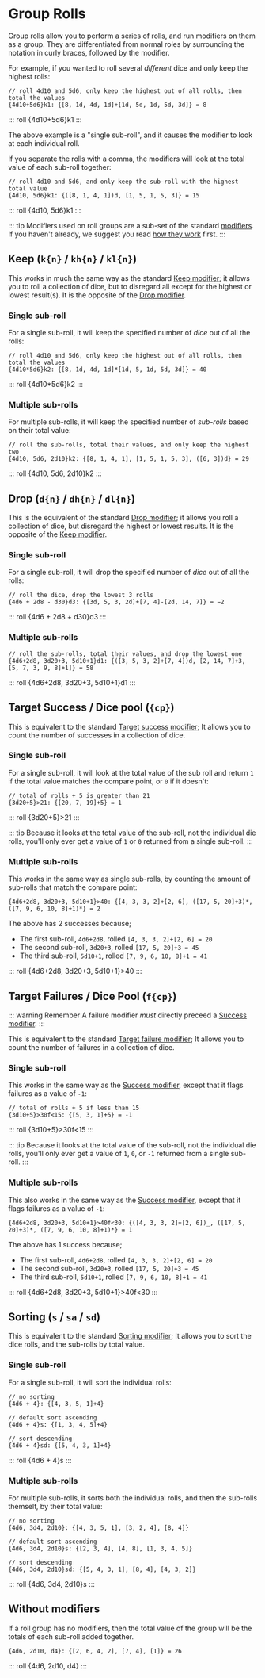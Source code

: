 # Group Rolls <Badge text="New" vertical="middle"/>

Group rolls allow you to perform a series of rolls, and run modifiers on them as a group. They are differentiated from normal roles by surrounding the notation in curly braces, followed by the modifier.

For example, if you wanted to roll several _different_ dice and only keep the highest rolls:

```{2}
// roll 4d10 and 5d6, only keep the highest out of all rolls, then total the values
{4d10+5d6}k1: {[8, 1d, 4d, 1d]+[1d, 5d, 1d, 5d, 3d]} = 8
```

::: roll {4d10+5d6}k1 :::

The above example is a "single sub-roll", and it causes the modifier to look at each individual roll.

If you separate the rolls with a comma, the modifiers will look at the total value of each sub-roll together:

```{2}
// roll 4d10 and 5d6, and only keep the sub-roll with the highest total value
{4d10, 5d6}k1: {([8, 1, 4, 1])d, [1, 5, 1, 5, 3]} = 15
```

::: roll {4d10, 5d6}k1 :::

::: tip
Modifiers used on roll groups are a sub-set of the standard [modifiers](./modifiers.md).
If you haven't already, we suggest you read [how they work](./modifiers.md) first.
:::


## Keep (`k{n}` / `kh{n}` / `kl{n}`)

This works in much the same way as the standard [Keep modifier](./modifiers.md#keep-kn-khn-kln); it allows you to roll a collection of dice, but to disregard all except for the highest or lowest result(s).
It is the opposite of the [Drop modifier](#drop-dn-dhn-dln).


### Single sub-roll

For a single sub-roll, it will keep the specified number of _dice_ out of all the rolls:

```{2}
// roll 4d10 and 5d6, only keep the highest out of all rolls, then total the values
{4d10*5d6}k2: {[8, 1d, 4d, 1d]*[1d, 5, 1d, 5d, 3d]} = 40
```

::: roll {4d10*5d6}k2 :::


### Multiple sub-rolls

For multiple sub-rolls, it will keep the specified number of _sub-rolls_ based on their total value:

```{2}
// roll the sub-rolls, total their values, and only keep the highest two
{4d10, 5d6, 2d10}k2: {[8, 1, 4, 1], [1, 5, 1, 5, 3], ([6, 3])d} = 29
```

::: roll {4d10, 5d6, 2d10}k2 :::


## Drop (`d{n}` / `dh{n}` / `dl{n}`)

This is the equivalent of the standard [Drop modifier](./modifiers.md#drop-dn-dhn-dln); it allows you roll a collection of dice, but disregard the highest or lowest results.
It is the opposite of the [Keep modifier](#keep-kn-khn-kln).


### Single sub-roll

For a single sub-roll, it will drop the specified number of _dice_ out of all the rolls:

```{2}
// roll the dice, drop the lowest 3 rolls
{4d6 + 2d8 - d30}d3: {[3d, 5, 3, 2d]+[7, 4]-[2d, 14, 7]} = −2
```

::: roll {4d6 + 2d8 + d30}d3 :::


### Multiple sub-rolls

```{2}
// roll the sub-rolls, total their values, and drop the lowest one
{4d6+2d8, 3d20+3, 5d10+1}d1: {([3, 5, 3, 2]+[7, 4])d, [2, 14, 7]+3, [5, 7, 3, 9, 8]+1]} = 58
```

::: roll {4d6+2d8, 3d20+3, 5d10+1}d1 :::


## Target Success / Dice pool (`{cp}`)

This is equivalent to the standard [Target success modifier](./modifiers.md#target-success-dice-pool-cp); It allows you to count the number of successes in a collection of dice.


### Single sub-roll

For  a single sub-roll, it will look at the total value of the sub roll and return `1` if the total value matches the compare point, or `0` if it doesn't:

```{2}
// total of rolls + 5 is greater than 21
{3d20+5}>21: {[20, 7, 19]+5} = 1
```

::: roll {3d20+5}>21 :::

::: tip
Because it looks at the total value of the sub-roll, not the individual die rolls, you'll only ever get a value of `1` or `0` returned from a single sub-roll.
:::


### Multiple sub-rolls

This works in the same way as single sub-rolls, by counting the amount of sub-rolls that match the compare point:

```
{4d6+2d8, 3d20+3, 5d10+1}>40: {[4, 3, 3, 2]+[2, 6], ([17, 5, 20]+3)*, ([7, 9, 6, 10, 8]+1)*} = 2
```

The above has 2 successes because;
* The first sub-roll, `4d6+2d8`, rolled `[4, 3, 3, 2]+[2, 6] = 20` <Badge type="warning" text="Not success" vertical="middle"/>
* The second sub-roll, `3d20+3`, rolled `[17, 5, 20]+3 = 45` <Badge text="Success" vertical="middle"/>
* The third sub-roll, `5d10+1`, rolled `[7, 9, 6, 10, 8]+1 = 41` <Badge text="Success" vertical="middle"/>

::: roll {4d6+2d8, 3d20+3, 5d10+1}>40 :::


## Target Failures / Dice Pool (`f{cp}`)

::: warning Remember
A failure modifier _must_ directly preceed a [Success modifier](#target-success-dice-pool-cp).
:::

This is equivalent to the standard [Target failure modifier](./modifiers.md#target-failure-dice-pool-f-cp); It allows you to count the number of failures in a collection of dice.


### Single sub-roll

This works in the same way as the [Success modifier](#target-success-dice-pool-cp), except that it flags failures as a value of `-1`:

```{2}
// total of rolls + 5 if less than 15
{3d10+5}>30f<15: {[5, 3, 1]+5} = -1
```

::: roll {3d10+5}>30f<15 :::

::: tip
Because it looks at the total value of the sub-roll, not the individual die rolls, you'll only ever get a value of `1`, `0`,  or `-1` returned from a single sub-roll.
:::


### Multiple sub-rolls

This also works in the same way as the [Success modifier](#target-success-dice-pool-cp), except that it flags failures as a value of `-1`:

```
{4d6+2d8, 3d20+3, 5d10+1}>40f<30: {([4, 3, 3, 2]+[2, 6])_, ([17, 5, 20]+3)*, ([7, 9, 6, 10, 8]+1)*} = 1
```

The above has 1 success because;
* The first sub-roll, `4d6+2d8`, rolled `[4, 3, 3, 2]+[2, 6] = 20` <Badge type="error" text="Failure" vertical="middle"/>
* The second sub-roll, `3d20+3`, rolled `[17, 5, 20]+3 = 45` <Badge text="Success" vertical="middle"/>
* The third sub-roll, `5d10+1`, rolled `[7, 9, 6, 10, 8]+1 = 41` <Badge text="Success" vertical="middle"/>

::: roll {4d6+2d8, 3d20+3, 5d10+1}>40f<30 :::


## Sorting (`s` / `sa` / `sd`)

This is equivalent to the standard [Sorting modifier](./modifiers.md#sorting-s-sa-sd); It allows you to sort the dice rolls, and the sub-rolls by total value.


### Single sub-roll

For a single sub-roll, it will sort the individual rolls:

```{2,5,8}
// no sorting
{4d6 + 4}: {[4, 3, 5, 1]+4}

// default sort ascending
{4d6 + 4}s: {[1, 3, 4, 5]+4}

// sort descending
{4d6 + 4}sd: {[5, 4, 3, 1]+4}
```

::: roll {4d6 + 4}s :::


### Multiple sub-rolls

For multiple sub-rolls, it sorts both the individual rolls, and then the sub-rolls themself, by their total value:

```{2,5,8}
// no sorting
{4d6, 3d4, 2d10}: {[4, 3, 5, 1], [3, 2, 4], [8, 4]}

// default sort ascending
{4d6, 3d4, 2d10}s: {[2, 3, 4], [4, 8], [1, 3, 4, 5]}

// sort descending
{4d6, 3d4, 2d10}sd: {[5, 4, 3, 1], [8, 4], [4, 3, 2]}
```

::: roll {4d6, 3d4, 2d10}s :::


## Without modifiers

If a roll group has no modifiers, then the total value of the group will be the totals of each sub-roll added together.

```
{4d6, 2d10, d4}: {[2, 6, 4, 2], [7, 4], [1]} = 26
```

::: roll {4d6, 2d10, d4} :::
